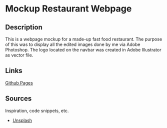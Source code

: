 # Mockup Restaurant Webpage

## Description

This is a webpage mockup for a made-up fast food restaurant. The purpose of this was to display all the edited images done by me via Adobe Photoshop.
The logo located on the navbar was created in Adobe Illustrator as vector file.

## Links

[Github Pages](https://joethyr.github.io/restaurant-webpage/)

## Sources

Inspiration, code snippets, etc.
* [Unsplash](https://unsplash.com/)
